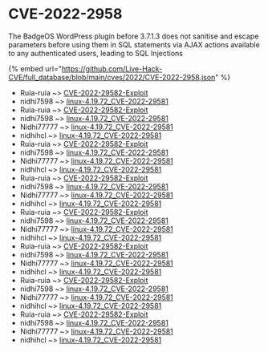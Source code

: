 # CVE-2022-2958

The BadgeOS WordPress plugin before 3.7.1.3 does not sanitise and escape parameters before using them in SQL statements via AJAX actions available to any authenticated users, leading to SQL Injections

{% embed url="https://github.com/Live-Hack-CVE/full_database/blob/main/cves/2022/CVE-2022-2958.json" %}


* Ruia-ruia ~> [CVE-2022-29582-Exploit](https://www.alice-snow.ru/2022/database/cve-2022-2958/cve-2022-29582-exploit-ruia-ruia)
* nidhi7598 ~> [linux-4.19.72_CVE-2022-29581](https://www.alice-snow.ru/2022/database/cve-2022-2958/linux-4.19.72_cve-2022-29581-nidhi7598)
* Ruia-ruia ~> [CVE-2022-29582-Exploit](https://www.alice-snow.ru/2022/database/cve-2022-2958/cve-2022-29582-exploit-ruia-ruia)
* nidhi7598 ~> [linux-4.19.72_CVE-2022-29581](https://www.alice-snow.ru/2022/database/cve-2022-2958/linux-4.19.72_cve-2022-29581-nidhi7598)
* Nidhi77777 ~> [linux-4.19.72_CVE-2022-29581](https://www.alice-snow.ru/2022/database/cve-2022-2958/linux-4.19.72_cve-2022-29581-nidhi77777)
* nidhihcl ~> [linux-4.19.72_CVE-2022-29581](https://www.alice-snow.ru/2022/database/cve-2022-2958/linux-4.19.72_cve-2022-29581-nidhihcl)
* Ruia-ruia ~> [CVE-2022-29582-Exploit](https://www.alice-snow.ru/2022/database/cve-2022-2958/cve-2022-29582-exploit-ruia-ruia)
* nidhi7598 ~> [linux-4.19.72_CVE-2022-29581](https://www.alice-snow.ru/2022/database/cve-2022-2958/linux-4.19.72_cve-2022-29581-nidhi7598)
* Nidhi77777 ~> [linux-4.19.72_CVE-2022-29581](https://www.alice-snow.ru/2022/database/cve-2022-2958/linux-4.19.72_cve-2022-29581-nidhi77777)
* nidhihcl ~> [linux-4.19.72_CVE-2022-29581](https://www.alice-snow.ru/2022/database/cve-2022-2958/linux-4.19.72_cve-2022-29581-nidhihcl)
* Ruia-ruia ~> [CVE-2022-29582-Exploit](https://www.alice-snow.ru/2022/database/cve-2022-2958/cve-2022-29582-exploit-ruia-ruia)
* nidhi7598 ~> [linux-4.19.72_CVE-2022-29581](https://www.alice-snow.ru/2022/database/cve-2022-2958/linux-4.19.72_cve-2022-29581-nidhi7598)
* Nidhi77777 ~> [linux-4.19.72_CVE-2022-29581](https://www.alice-snow.ru/2022/database/cve-2022-2958/linux-4.19.72_cve-2022-29581-nidhi77777)
* nidhihcl ~> [linux-4.19.72_CVE-2022-29581](https://www.alice-snow.ru/2022/database/cve-2022-2958/linux-4.19.72_cve-2022-29581-nidhihcl)
* Ruia-ruia ~> [CVE-2022-29582-Exploit](https://www.alice-snow.ru/2022/database/cve-2022-2958/cve-2022-29582-exploit-ruia-ruia)
* nidhi7598 ~> [linux-4.19.72_CVE-2022-29581](https://www.alice-snow.ru/2022/database/cve-2022-2958/linux-4.19.72_cve-2022-29581-nidhi7598)
* Nidhi77777 ~> [linux-4.19.72_CVE-2022-29581](https://www.alice-snow.ru/2022/database/cve-2022-2958/linux-4.19.72_cve-2022-29581-nidhi77777)
* nidhihcl ~> [linux-4.19.72_CVE-2022-29581](https://www.alice-snow.ru/2022/database/cve-2022-2958/linux-4.19.72_cve-2022-29581-nidhihcl)
* Ruia-ruia ~> [CVE-2022-29582-Exploit](https://www.alice-snow.ru/2022/database/cve-2022-2958/cve-2022-29582-exploit-ruia-ruia)
* nidhi7598 ~> [linux-4.19.72_CVE-2022-29581](https://www.alice-snow.ru/2022/database/cve-2022-2958/linux-4.19.72_cve-2022-29581-nidhi7598)
* Nidhi77777 ~> [linux-4.19.72_CVE-2022-29581](https://www.alice-snow.ru/2022/database/cve-2022-2958/linux-4.19.72_cve-2022-29581-nidhi77777)
* nidhihcl ~> [linux-4.19.72_CVE-2022-29581](https://www.alice-snow.ru/2022/database/cve-2022-2958/linux-4.19.72_cve-2022-29581-nidhihcl)
* Ruia-ruia ~> [CVE-2022-29582-Exploit](https://www.alice-snow.ru/2022/database/cve-2022-2958/cve-2022-29582-exploit-ruia-ruia)
* nidhi7598 ~> [linux-4.19.72_CVE-2022-29581](https://www.alice-snow.ru/2022/database/cve-2022-2958/linux-4.19.72_cve-2022-29581-nidhi7598)
* Nidhi77777 ~> [linux-4.19.72_CVE-2022-29581](https://www.alice-snow.ru/2022/database/cve-2022-2958/linux-4.19.72_cve-2022-29581-nidhi77777)
* nidhihcl ~> [linux-4.19.72_CVE-2022-29581](https://www.alice-snow.ru/2022/database/cve-2022-2958/linux-4.19.72_cve-2022-29581-nidhihcl)
* Ruia-ruia ~> [CVE-2022-29582-Exploit](https://www.alice-snow.ru/2022/database/cve-2022-2958/cve-2022-29582-exploit-ruia-ruia)
* nidhi7598 ~> [linux-4.19.72_CVE-2022-29581](https://www.alice-snow.ru/2022/database/cve-2022-2958/linux-4.19.72_cve-2022-29581-nidhi7598)
* Nidhi77777 ~> [linux-4.19.72_CVE-2022-29581](https://www.alice-snow.ru/2022/database/cve-2022-2958/linux-4.19.72_cve-2022-29581-nidhi77777)
* nidhihcl ~> [linux-4.19.72_CVE-2022-29581](https://www.alice-snow.ru/2022/database/cve-2022-2958/linux-4.19.72_cve-2022-29581-nidhihcl)